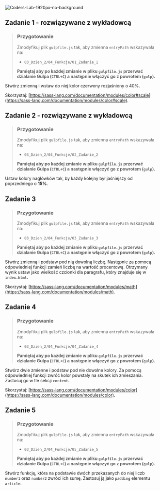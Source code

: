 ![Coders-Lab-1920px-no-background](https://user-images.githubusercontent.com/152855/73064373-5ed69780-3ea1-11ea-8a71-3d370a5e7dd8.png)


## Zadanie 1 - rozwiązywane z wykładowcą

> ### Przygotowanie
> Zmodyfikuj plik `gulpfile.js` tak, aby zmienna `entryPath` wskazywała na:
> -  `03_Dzien_2/04_Funkcje/01_Zadanie_1`
>
> **Pamiętaj aby po każdej zmianie w pliku `gulpfile.js` przerwać działanie Gulpa (`CTRL+C`) a następnie włączyć go z powrotem (`gulp`).**

Stwórz zmienną i wstaw do niej kolor czerwony rozjaśniony o 40%.

Skorzystaj: [https://sass-lang.com/documentation/modules/color#scale](https://sass-lang.com/documentation/modules/color#scale).

## Zadanie 2 - rozwiązywane z wykładowcą

> ### Przygotowanie
> Zmodyfikuj plik `gulpfile.js` tak, aby zmienna `entryPath` wskazywała na:
> -  `03_Dzien_2/04_Funkcje/02_Zadanie_2`
>
> **Pamiętaj aby po każdej zmianie w pliku `gulpfile.js` przerwać działanie Gulpa (`CTRL+C`) a następnie włączyć go z powrotem (`gulp`).**

Ustaw kolory nagłówków tak, by każdy kolejny był jaśniejszy od poprzedniego o **15%**.

## Zadanie 3

> ### Przygotowanie
> Zmodyfikuj plik `gulpfile.js` tak, aby zmienna `entryPath` wskazywała na:
> -  `03_Dzien_2/04_Funkcje/03_Zadanie_3`
>
> **Pamiętaj aby po każdej zmianie w pliku `gulpfile.js` przerwać działanie Gulpa (`CTRL+C`) a następnie włączyć go z powrotem (`gulp`).**

Stwórz zmienną i podstaw pod nią dowolną liczbę. Następnie za pomocą odpowiedniej funkcji zamień liczbę na wartość procentową.
Otrzymany wynik ustaw jako wielkość czcionki dla paragrafu, który znajduje się w `index.html`.

Skorzystaj: [https://sass-lang.com/documentation/modules/math](https://sass-lang.com/documentation/modules/math).


## Zadanie 4

> ### Przygotowanie
> Zmodyfikuj plik `gulpfile.js` tak, aby zmienna `entryPath` wskazywała na:
> -  `03_Dzien_2/04_Funkcje/04_Zadanie_4`
>
> **Pamiętaj aby po każdej zmianie w pliku `gulpfile.js` przerwać działanie Gulpa (`CTRL+C`) a następnie włączyć go z powrotem (`gulp`).**

Stwórz dwie zmienne i podstaw pod nie dowolne kolory. Za pomocą odpowiedniej funkcji zwróć kolor powstały na skutek ich zmieszania. Zastosuj go w tle sekcji `content`.

Skorzystaj: [https://sass-lang.com/documentation/modules/color](https://sass-lang.com/documentation/modules/color).


## Zadanie 5

> ### Przygotowanie
> Zmodyfikuj plik `gulpfile.js` tak, aby zmienna `entryPath` wskazywała na:
> -  `03_Dzien_2/04_Funkcje/05_Zadanie_5`
>
> **Pamiętaj aby po każdej zmianie w pliku `gulpfile.js` przerwać działanie Gulpa (`CTRL+C`) a następnie włączyć go z powrotem (`gulp`).**

Stwórz funkcję, która na podstawie dwóch przekazanych do niej liczb ```number1``` oraz ```number2```
zwróci ich sumę. Zastosuj ją jako `padding` elementu `article`.

